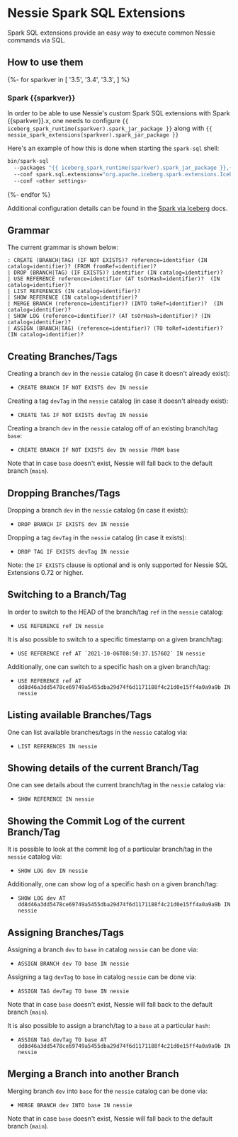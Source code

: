# Nessie Spark SQL Extensions
Spark SQL extensions provide an easy way to execute common Nessie commands via SQL.

## How to use them

{%- for sparkver in [
  '3.5',
  '3.4',
  '3.3',
] %}

### Spark {{sparkver}}

In order to be able to use Nessie's custom Spark SQL extensions with Spark {{sparkver}}.x, one needs to configure
`{{ iceberg_spark_runtime(sparkver).spark_jar_package }}` along with `{{ nessie_spark_extensions(sparkver).spark_jar_package }}`

Here's an example of how this is done when starting the `spark-sql` shell:

``` sh
bin/spark-sql 
  --packages "{{ iceberg_spark_runtime(sparkver).spark_jar_package }},{{ nessie_spark_extensions(sparkver).spark_jar_package }}"
  --conf spark.sql.extensions="org.apache.iceberg.spark.extensions.IcebergSparkSessionExtensions,org.projectnessie.spark.extensions.NessieSparkSessionExtensions"
  --conf <other settings>
```
{%- endfor %}

Additional configuration details can be found in the [Spark via Iceberg](iceberg/spark.md) docs.

## Grammar
The current grammar is shown below:
```
: CREATE (BRANCH|TAG) (IF NOT EXISTS)? reference=identifier (IN catalog=identifier)? (FROM fromRef=identifier)?
| DROP (BRANCH|TAG) (IF EXISTS)? identifier (IN catalog=identifier)?
| USE REFERENCE reference=identifier (AT tsOrHash=identifier)?  (IN catalog=identifier)?
| LIST REFERENCES (IN catalog=identifier)?
| SHOW REFERENCE (IN catalog=identifier)?
| MERGE BRANCH (reference=identifier)? (INTO toRef=identifier)?  (IN catalog=identifier)?
| SHOW LOG (reference=identifier)? (AT tsOrHash=identifier)? (IN catalog=identifier)?
| ASSIGN (BRANCH|TAG) (reference=identifier)? (TO toRef=identifier)? (IN catalog=identifier)?
```

## Creating Branches/Tags

Creating a branch `dev` in the `nessie` catalog (in case it doesn't already exist):

* `CREATE BRANCH IF NOT EXISTS dev IN nessie`

Creating a tag `devTag` in the `nessie` catalog (in case it doesn't already exist):

* `CREATE TAG IF NOT EXISTS devTag IN nessie`

Creating a branch `dev` in the `nessie` catalog off of an existing branch/tag `base`:

* `CREATE BRANCH IF NOT EXISTS dev IN nessie FROM base`

Note that in case `base` doesn't exist, Nessie will fall back to the default branch (`main`).

## Dropping Branches/Tags

Dropping a branch `dev` in the `nessie` catalog (in case it exists):

* `DROP BRANCH IF EXISTS dev IN nessie`

Dropping a tag `devTag` in the `nessie` catalog (in case it exists):

* `DROP TAG IF EXISTS devTag IN nessie`

Note: the `IF EXISTS` clause is optional and is only supported for Nessie SQL Extensions 0.72 or 
higher.

## Switching to a Branch/Tag

In order to switch to the HEAD of the branch/tag `ref` in the `nessie` catalog:

* `USE REFERENCE ref IN nessie`

It is also possible to switch to a specific timestamp on a given branch/tag:

* ``USE REFERENCE ref AT `2021-10-06T08:50:37.157602` IN nessie``

Additionally, one can switch to a specific hash on a given branch/tag:

* `USE REFERENCE ref AT dd8d46a3dd5478ce69749a5455dba29d74f6d1171188f4c21d0e15ff4a0a9a9b IN nessie`

## Listing available Branches/Tags

One can list available branches/tags in the `nessie` catalog via:

* `LIST REFERENCES IN nessie`

## Showing details of the current Branch/Tag

One can see details about the current branch/tag in the `nessie` catalog via:

* `SHOW REFERENCE IN nessie`

## Showing the Commit Log of the current Branch/Tag

It is possible to look at the commit log of a particular branch/tag in the `nessie` catalog via:

* `SHOW LOG dev IN nessie`

Additionally, one can show log of a specific hash on a given branch/tag:

* `SHOW LOG dev AT dd8d46a3dd5478ce69749a5455dba29d74f6d1171188f4c21d0e15ff4a0a9a9b IN nessie`

## Assigning Branches/Tags

Assigning a branch `dev` to `base` in catalog `nessie` can be done via:

* `ASSIGN BRANCH dev TO base IN nessie`

Assigning a tag `devTag` to `base` in catalog `nessie` can be done via:

* `ASSIGN TAG devTag TO base IN nessie`

Note that in case `base` doesn't exist, Nessie will fall back to the default branch (`main`).

It is also possible to assign a branch/tag to a `base` at a particular `hash`:

* `ASSIGN TAG devTag TO base AT dd8d46a3dd5478ce69749a5455dba29d74f6d1171188f4c21d0e15ff4a0a9a9b IN nessie`


## Merging a Branch into another Branch

Merging branch `dev` into `base` for the `nessie` catalog can be done via:

* `MERGE BRANCH dev INTO base IN nessie`

Note that in case `base` doesn't exist, Nessie will fall back to the default branch (`main`).
